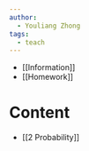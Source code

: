 ```yaml
---
author:
  - Youliang Zhong
tags:
  - teach
---
```

- [[Information]]
- [[Homework]]
# Content
- [[2 Probability]]

